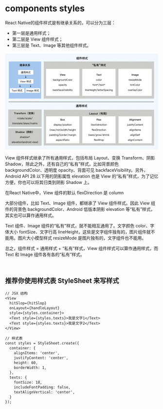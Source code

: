 # components styles
React Native的组件样式是有继承关系的，可以分为三层：
- 第一层是通用样式；
- 第二层是 View 组件样式；
- 第三层是 Text、Image 等其他组件样式。

<img src="./pics/components styles.png" />

View 组件样式继承了所有通用样式，包括布局 Layout、变换 Transform、阴影 Shadow，除此之外，还有自己的“私有”样式，比如背景颜色 backgroundColor、透明度 opacity、背面可见 backfaceVisibility。另外，Android API 28 以下用的阴影属性 elevation 也是 View 的“私有”样式，为了记忆方便，你也可以将其归类到阴影 Shadow 上。

在React Native中，View 组件的默认 flexDirection 是 column

大部分组件，比如 Text、Image 组件，都继承了 View 组件样式。因此 View 组件的背景色 backgroundColor、Android 低版本阴影 elevation 等“私有”样式，其实也可以算作通用样式。

Text 组件、Image 组件的“私有”样式，就不能相互通用了。文字颜色 color、字体大小 fontSize、文字行高 lineHeight，这些是文字组件独有的，图片组件就不能用。图片大小模型样式 resizeMode 是图片独有的，文字组件也不能用。

总之，组件样式 = 通用样式 + “私有”样式，View 组件样式可以算作通用样式，而 Text 和 Image 组件各有各的“私有”样式。

<br>

## 推荐你使用样式表 StyleSheet 来写样式
```
// JSX 结构
<View
  hitSlop={hitSlop}
  onLayout={handleLayout}
  style={styles.container}>
  <Text style={styles.texts}>我是文字1</Text>
  <Text style={styles.texts}>我是文字2</Text>
</View>

// 样式表
const styles = StyleSheet.create({
  container: {
    alignItems: 'center',
    justifyContent: 'center',
    height: 60,
    borderWidth: 1,
  },
  texts: {
    fontSize: 18,
    includeFontPadding: false,
    textAlignVertical: 'center',
  }
});
```
